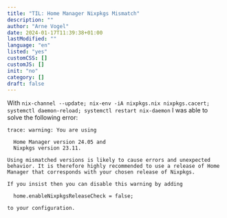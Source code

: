 ```yaml
---
title: "TIL: Home Manager Nixpkgs Mismatch"
description: ""
author: "Arne Vogel"
date: 2024-01-17T11:39:38+01:00
lastModified: ""
language: "en"
listed: "yes"
customCSS: []
customJS: []
init: "no"
category: []
draft: false
---
```

With `nix-channel --update; nix-env -iA nixpkgs.nix nixpkgs.cacert; systemctl daemon-reload; systemctl restart nix-daemon` I was able to solve the following error: 

```
trace: warning: You are using

  Home Manager version 24.05 and
  Nixpkgs version 23.11.

Using mismatched versions is likely to cause errors and unexpected
behavior. It is therefore highly recommended to use a release of Home
Manager that corresponds with your chosen release of Nixpkgs.

If you insist then you can disable this warning by adding

  home.enableNixpkgsReleaseCheck = false;

to your configuration.
```
